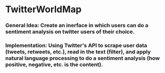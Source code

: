 # TwitterWorldMap
### General Idea: Create an inerface in which users can do a sentiment analysis on twitter users of their choice.
### Implementation: Using Twitter's API to scrape user data (tweets, retweets, etc.), read in the text (filter), and apply natural language processing to do a sentiment analysis (how positive, negative, etc. is the content).
